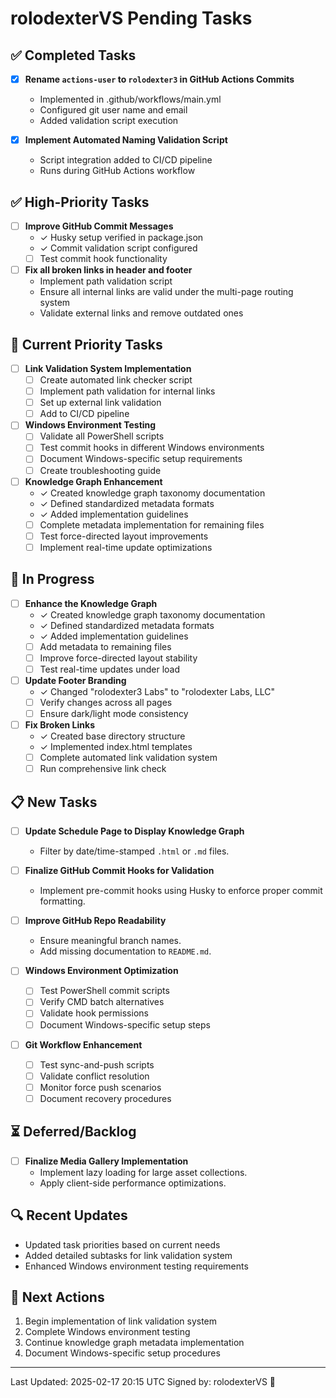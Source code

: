 # rolodexterVS Pending Tasks

## ✅ Completed Tasks
- [x] **Rename `actions-user` to `rolodexter3` in GitHub Actions Commits**
  - Implemented in .github/workflows/main.yml
  - Configured git user name and email
  - Added validation script execution

- [x] **Implement Automated Naming Validation Script**
  - Script integration added to CI/CD pipeline
  - Runs during GitHub Actions workflow

## ✅ High-Priority Tasks

- [ ] **Improve GitHub Commit Messages**
  - ✓ Husky setup verified in package.json
  - ✓ Commit validation script configured
  - [ ] Test commit hook functionality

- [ ] **Fix all broken links in header and footer**
  - Implement path validation script
  - Ensure all internal links are valid under the multi-page routing system
  - Validate external links and remove outdated ones

## 🔄 Current Priority Tasks
- [ ] **Link Validation System Implementation**
  - [ ] Create automated link checker script
  - [ ] Implement path validation for internal links
  - [ ] Set up external link validation
  - [ ] Add to CI/CD pipeline

- [ ] **Windows Environment Testing**
  - [ ] Validate all PowerShell scripts
  - [ ] Test commit hooks in different Windows environments
  - [ ] Document Windows-specific setup requirements
  - [ ] Create troubleshooting guide

- [ ] **Knowledge Graph Enhancement**
  - ✓ Created knowledge graph taxonomy documentation
  - ✓ Defined standardized metadata formats
  - ✓ Added implementation guidelines
  - [ ] Complete metadata implementation for remaining files
  - [ ] Test force-directed layout improvements
  - [ ] Implement real-time update optimizations

## 🔄 In Progress
- [ ] **Enhance the Knowledge Graph**
  - ✓ Created knowledge graph taxonomy documentation
  - ✓ Defined standardized metadata formats
  - ✓ Added implementation guidelines
  - [ ] Add metadata to remaining files
  - [ ] Improve force-directed layout stability
  - [ ] Test real-time updates under load

- [ ] **Update Footer Branding**
  - ✓ Changed "rolodexter3 Labs" to "rolodexter Labs, LLC"
  - [ ] Verify changes across all pages
  - [ ] Ensure dark/light mode consistency

- [ ] **Fix Broken Links**
  - ✓ Created base directory structure
  - ✓ Implemented index.html templates
  - [ ] Complete automated link validation system
  - [ ] Run comprehensive link check

## 📋 New Tasks
- [ ] **Update Schedule Page to Display Knowledge Graph**
  - Filter by date/time-stamped `.html` or `.md` files.

- [ ] **Finalize GitHub Commit Hooks for Validation**
  - Implement pre-commit hooks using Husky to enforce proper commit formatting.

- [ ] **Improve GitHub Repo Readability**
  - Ensure meaningful branch names.
  - Add missing documentation to `README.md`.

- [ ] **Windows Environment Optimization**
  - [ ] Test PowerShell commit scripts
  - [ ] Verify CMD batch alternatives
  - [ ] Validate hook permissions
  - [ ] Document Windows-specific setup steps

- [ ] **Git Workflow Enhancement**
  - [ ] Test sync-and-push scripts
  - [ ] Validate conflict resolution
  - [ ] Monitor force push scenarios
  - [ ] Document recovery procedures

## ⏳ Deferred/Backlog
- [ ] **Finalize Media Gallery Implementation**
  - Implement lazy loading for large asset collections.
  - Apply client-side performance optimizations.

## 🔍 Recent Updates
- Updated task priorities based on current needs
- Added detailed subtasks for link validation system
- Enhanced Windows environment testing requirements

## 📝 Next Actions
1. Begin implementation of link validation system
2. Complete Windows environment testing
3. Continue knowledge graph metadata implementation
4. Document Windows-specific setup procedures

---
Last Updated: 2025-02-17 20:15 UTC
Signed by: rolodexterVS 🔧